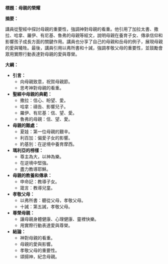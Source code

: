 **標題：母親的榮耀**

**摘要：**

講員從聖經中探討母親的重要性，強調神對母親的看重。他引用了加拉太書、撒拉、哈拿、羅伊、有尼基、魯弗的母親等經文，說明母親在養育子女、傳承信仰和影響孩子成長方面的關鍵作用。講員也分享了自己的母親和岳母的例子，展現母親的愛與犧牲。最後，講員引用以弗所書和十誡，強調孝敬父母的重要性，並鼓勵會眾用實際行動表達對母親的愛與尊榮。

**大綱：**

* **引言：**
    * 向母親致意，祝賀母親節。
    * 思考神對母親的看重。
* **聖經中母親的典範：**
    * 撒拉：信心、盼望、愛。
    * 哈拿：禱告、影響兒子。
    * 羅伊、有尼基：信、望、愛。
    * 魯弗的母親：信、望、愛。
* **母親的難處：**
    * 夏娃：第一位母親的艱辛。
    * 利百加：偏愛子女的影響。
    * 約基別：在逆境中養育摩西。
* **瑪利亞的榜樣：**
    * 尊主為大，以神為樂。
    * 在逆境中堅強。
    * 盡力教導耶穌。
* **母親的教養和傳承：**
    * 申命記：教導子女。
    * 箴言：教導兒童。
* **孝敬父母：**
    * 以弗所書：聽從父母，孝敬父母。
    * 十誡：第五誡，孝敬父母。
* **尊榮母親：**
    * 讓母親身體健康、心理健康、靈裡快樂。
    * 用實際行動表達愛與尊榮。
* **結論：**
    * 神對母親的看重。
    * 母親的愛與影響。
    * 孝敬父母的重要性。
    * 頌揚神，紀念母親。